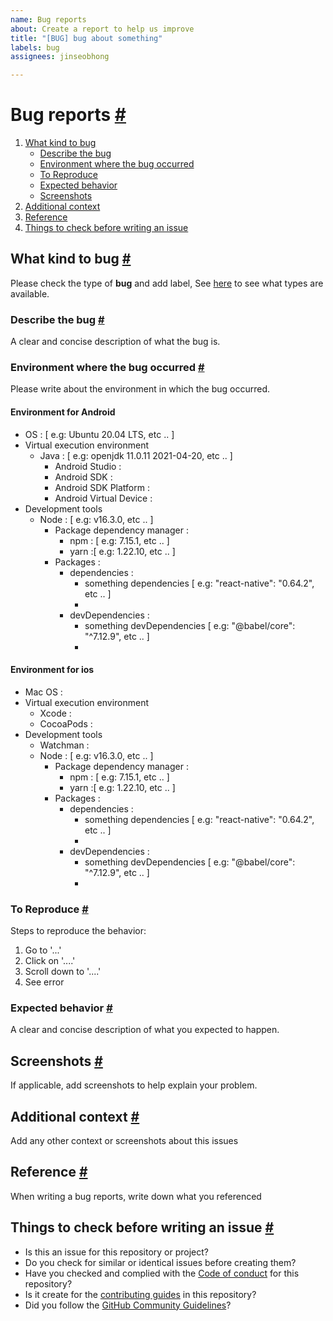 ```yaml
---
name: Bug reports
about: Create a report to help us improve
title: "[BUG] bug about something"
labels: bug
assignees: jinseobhong

---
```


# Bug reports <a href="#bug-reports" id="bug-reports">#</a>

1. [What kind to bug](#what-kind-to-bug)
    - [Describe the bug](#describe-the-bug)
    - [Environment where the bug occurred ](#environment-where-the-bug-occurred)
    - [To Reproduce](#to-reproduce)
    - [Expected behavior](#expected-behavior)
    - [Screenshots](#screenshots)
2. [Additional context](#additional-context)
3. [Reference](#reference)
4. [Things to check before writing an issue](#things-to-check-before-writing-an-issue)

##  What kind to bug <a href="#what-kind-of-bug" id="what-kind-of-bug">#</a>

Please check the type of **bug** and add label, See [here](../blob/master/CONTRIBUTING.md#how-to-create-issue-about-bug-report) to see what types are available.

### Describe the bug <a href="#describe-the-bug" id="describe-the-bug">#</a>

A clear and concise description of what the bug is.

### Environment where the bug occurred <a href="#environment-where-the-bug-occurred" id="environment-where-the-bug-occurred">#</a>

Please write about the environment in which the bug occurred.

#### Environment for Android
- OS : [ e.g: Ubuntu 20.04 LTS, etc .. ]
- Virtual execution environment
   - Java : [ e.g: openjdk 11.0.11 2021-04-20, etc .. ]
      - Android Studio :
      - Android SDK :
      - Android SDK Platform : 
      - Android Virtual Device :
- Development tools
   - Node : [ e.g: v16.3.0, etc .. ]
      - Package dependency manager :
         - npm : [ e.g: 7.15.1, etc .. ]
         - yarn :[ e.g: 1.22.10, etc .. ]
      - Packages :
         - dependencies :
            - something dependencies [ e.g: "react-native": "0.64.2", etc .. ]
            -
         - devDependencies :
            - something devDependencies [ e.g: "@babel/core": "^7.12.9", etc .. ]
            -

#### Environment for ios
- Mac OS :
- Virtual execution environment
   - Xcode :
   - CocoaPods :
- Development tools
   - Watchman :
   - Node : [ e.g: v16.3.0, etc .. ]
      - Package dependency manager :
         - npm : [ e.g: 7.15.1, etc .. ]
         - yarn :[ e.g: 1.22.10, etc .. ]
      - Packages :
         - dependencies :
            - something dependencies [ e.g: "react-native": "0.64.2", etc .. ]
            -
         - devDependencies :
            - something devDependencies [ e.g: "@babel/core": "^7.12.9", etc .. ]
            -

### To Reproduce <a href="#to-reproduce" id="to-reproduce">#</a>

Steps to reproduce the behavior:
1. Go to '...'
2. Click on '....'
3. Scroll down to '....'
4. See error

### Expected behavior <a href="#expected-behavior" id="expected-behavior">#</a>

A clear and concise description of what you expected to happen.

## Screenshots <a href="#screenshots" id="screenshots">#</a>

If applicable, add screenshots to help explain your problem.

## Additional context <a href="#additional-context" id="additional-context">#</a>

Add any other context or screenshots about this issues

## Reference <a href="#reference" id="reference">#</a>

When writing a bug reports, write down what you referenced

## Things to check before writing an issue <a href="#things-to-check-before-writing-an-issue" id="things-to-check-before-writing-an-issue">#</a>
- Is this an issue for this repository or project?
- Do you check for similar or identical issues before creating them?
- Have you checked and complied with the [Code of conduct](../blob/master/CODE_OF_CONDUCT.md) for this repository?
- Is it create for the [contributing guides](../blob/master/CONTRIBUTING.md) in this repository?
- Did you follow the [GitHub Community Guidelines](https://docs.github.com/articles/github-community-guidelines)?
